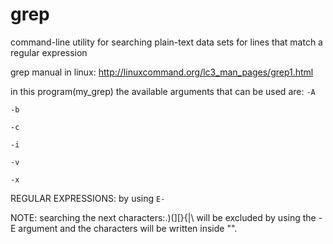 # grep
 command-line utility for searching plain-text data sets for lines that match a regular expression

grep manual in linux:
http://linuxcommand.org/lc3_man_pages/grep1.html

in this program(my_grep) the available arguments that can be used are:
```-A```

```-b```

```-c```

```-i```

```-v```

```-x```

REGULAR EXPRESSIONS: by using ```E-```

NOTE: searching the next characters:.)(][}{|\ will be excluded by using the -E argument and the characters will be written inside "".
